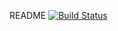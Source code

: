 README
[![Build Status](http://localhost:8080/buildStatus/icon?job=fib-pipeline)](http://localhost:8080/job/fib-pipeline/)
